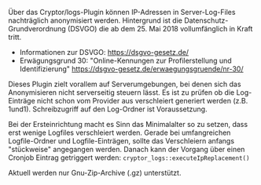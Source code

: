 Über das Cryptor/logs-Plugin können IP-Adressen in Server-Log-Files nachträglich anonymisiert werden.
Hintergrund ist die Datenschutz-Grundverordnung (DSVGO) die ab dem 25. Mai 2018 vollumfänglich in Kraft tritt.

* Informationen zur DSVGO: https://dsgvo-gesetz.de/
* Erwägungsgrund 30: "Online-Kennungen zur Profilerstellung und Identifizierung" https://dsgvo-gesetz.de/erwaegungsgruende/nr-30/

Dieses Plugin zielt vorallem auf Serverumgebungen, bei denen sich das Anonymisieren nicht serverseitig steuern lässt.
Es ist zu prüfen ob die Log-Einträge nicht schon vom Provider aus verschleiert generiert werden (z.B. 1und1).
Schreibzugriff auf den Log-Ordner ist Voraussetzung. 

Bei der Ersteinrichtung macht es Sinn das Minimalalter so zu setzen, dass erst wenige Logfiles verschleiert werden.
Gerade bei umfangreichen Logfile-Ordner und Logfile-Einträgen, sollte das Verschleiern anfangs "stückweise" angegangen werden.
Danach kann der Vorgang über einen Cronjob Eintrag getriggert werden: <code>cryptor_logs::executeIpReplacement()</code>

Aktuell werden nur Gnu-Zip-Archive (.gz) unterstützt.
